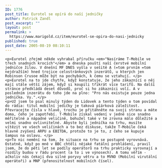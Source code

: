 ```yaml
---
ID: 1776
post_title: Eurotel se opírá do naší jedničky
author: Patrick Zandl
post_excerpt: ""
layout: post
permalink: >
  https://www.marigold.cz/item/eurotel-se-opira-do-nasi-jednicky
published: true
post_date: 2005-08-19 08:10:11
---
```

	<p>Eurotel zřejmě někde vyhrabal příručku <em>"Nasíráme T-Mobile ve třech snadných krocích"</em> a dneska pouští naší čerstvé mobilní jedničce žilou. V dnešní MF DNES vyšla v sešitě A (=tom prvním =tom nejdražším) hned trojice celostránkových inzerátů, u kterých jen Robinson Crusoe může být na pochybách, k čemu se vztahují. </p>
	<p>Eurotel na to jde chytře, když konstatuje, že jeho zákaznící o něj mají stále větší zájem, když si koupili třikrát více tarifů. Na další stránce předkládá deset důvodů, proč si ho zákazníci volí. A v posledním inzerátu do toho jde na plno: "Pro nás existuje pouze jedna jednička. Vy.".</p>
	<p>Už jsem to psal minulý týden do Lidovek a tento týden o tom povídal do rádia: titul mobilní jedičky je taková píárková záležitost.  Převracejte čísla v hlavě, trochu je přitáhněte na svoji stranu a máte doma, čeho je zapotřebí. T-Mobile získal vedení v jedné sice snadno měřitelné a nápadné veličině, bohužel také v té zrovna málo důležité a velmi snadno ovlivnitelné. Abyste byli jednička na trhu, musíte vítězit ve všech veličinách a to bez diskuse, takže T-Mobile čeká hlavně zvýšení ARPU a EBITDA, protože to je to, z čeho se kupuje šampus na oslavu. </p>
	<p>To nic nemění na tom, že situace na trhu se postupně vyrovnává. Ostatně, když po mně v BBC chtěli nějaké fatální prohlášení, pravil jsem, že do pěti let se podíly operátorů na trhu prakticky vyrovnají a rozdíly budou v řádu procent (a to i ve výnosech). A tomu věřím - ačkoliv nás čekají dva silné poryvy větru a to MVNO (Mobilní virutální operátoři) a MNP (přenositelnost mobilních čísel).
</p>